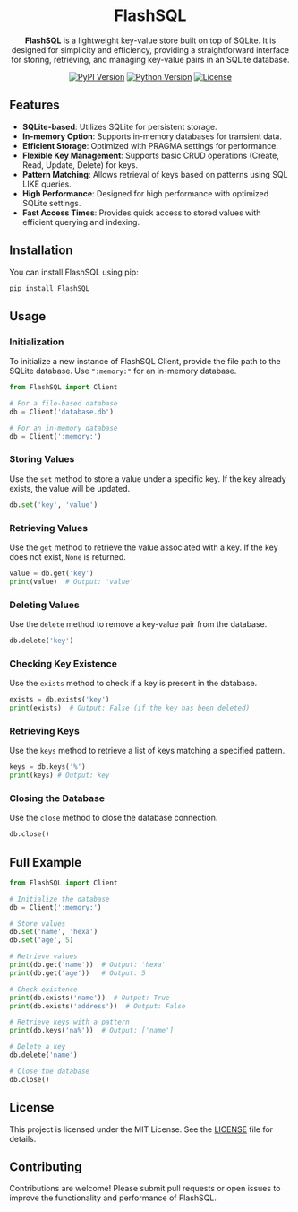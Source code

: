 <div align="center">

# FlashSQL

**FlashSQL** is a lightweight key-value store built on top of SQLite. It is designed for simplicity and efficiency, providing a straightforward interface for storing, retrieving, and managing key-value pairs in an SQLite database.

[![PyPI Version](https://img.shields.io/pypi/v/flashsql?label=PyPI)](https://pypi.org/project/flashsql/)
[![Python Version](https://img.shields.io/pypi/pyversions/flashsql?label=Python)](https://pypi.org/project/flashsql/)
[![License](https://img.shields.io/pypi/l/flashsql?label=License)](https://opensource.org/licenses/MIT)

</div>

## Features

- **SQLite-based**: Utilizes SQLite for persistent storage.
- **In-memory Option**: Supports in-memory databases for transient data.
- **Efficient Storage**: Optimized with PRAGMA settings for performance.
- **Flexible Key Management**: Supports basic CRUD operations (Create, Read, Update, Delete) for keys.
- **Pattern Matching**: Allows retrieval of keys based on patterns using SQL LIKE queries.
- **High Performance**: Designed for high performance with optimized SQLite settings.
- **Fast Access Times**: Provides quick access to stored values with efficient querying and indexing.

## Installation

You can install FlashSQL using pip:

```bash
pip install FlashSQL
```

## Usage

### Initialization

To initialize a new instance of FlashSQL Client, provide the file path to the SQLite database. Use `":memory:"` for an in-memory database.

```python
from FlashSQL import Client

# For a file-based database
db = Client('database.db')

# For an in-memory database
db = Client(':memory:')
```

### Storing Values

Use the `set` method to store a value under a specific key. If the key already exists, the value will be updated.

```python
db.set('key', 'value')
```

### Retrieving Values

Use the `get` method to retrieve the value associated with a key. If the key does not exist, `None` is returned.

```python
value = db.get('key')
print(value)  # Output: 'value'
```

### Deleting Values

Use the `delete` method to remove a key-value pair from the database.

```python
db.delete('key')
```

### Checking Key Existence

Use the `exists` method to check if a key is present in the database.

```python
exists = db.exists('key')
print(exists)  # Output: False (if the key has been deleted)
```

### Retrieving Keys

Use the `keys` method to retrieve a list of keys matching a specified pattern. 

```python
keys = db.keys('%')
print(keys) # Output: key
```

### Closing the Database

Use the `close` method to close the database connection.

```python
db.close()
```

## Full Example

```python
from FlashSQL import Client

# Initialize the database
db = Client(':memory:')

# Store values
db.set('name', 'hexa')
db.set('age', 5)

# Retrieve values
print(db.get('name'))  # Output: 'hexa'
print(db.get('age'))   # Output: 5

# Check existence
print(db.exists('name'))  # Output: True
print(db.exists('address'))  # Output: False

# Retrieve keys with a pattern
print(db.keys('na%'))  # Output: ['name']

# Delete a key
db.delete('name')

# Close the database
db.close()
```

## License

This project is licensed under the MIT License. See the [LICENSE](LICENSE) file for details.

## Contributing

Contributions are welcome! Please submit pull requests or open issues to improve the functionality and performance of FlashSQL.
